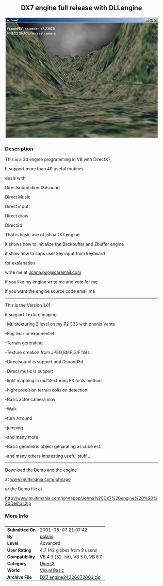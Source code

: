 ﻿<div align="center">

## DX7 engine full release with DLLengine

<img src="PIC2001881117167503.jpg">
</div>

### Description

This is a 3d engine programming in VB with DirectX7

It support more than 40 useful routines

deals with

Directsound,direct3dsound

Direct Music

Direct input

Direct draw

Direct3d

That is basic use of johnaDX7 engine

it shows how to initialize the Backbuffer and Zbuffer engine

it show how to caps user key input from keyboard

for explanation

write me at Johna.pop@caramail.com

if you like my engine write me and vote for me

if you want the engine source code email me

----

This is the Version 1.01

it support Texture maping

-Multitexturing 2 level on my P2 333 with phonix Vanta

-Fog linar or exponentiel

-Terrain gererating

-Texture creation from JPEG,BMP,GIF files

-Directsound is support and Dsound3d

-Direct music is support

-light mapping in multitexturing FX tools method

-hight precision terrain colision detection

-Basic actor camera mov

-Walk

-turn arround

-jumping

-and many more

-Basic geometric object genarating as cube ect..

-and many others interesting useful stuff.....

----

Download the Demo and the engine

at www.multimania.com/johnapo

or the Demo file at

http://www.multimania.com/johnapop/Johna%20Dx7%20engine%20%20%20Demo1.zip
 
### More Info
 


<span>             |<span>
---                |---
**Submitted On**   |2001-08-07 21:07:42
**By**             |[polaris](https://github.com/Planet-Source-Code/PSCIndex/blob/master/ByAuthor/polaris.md)
**Level**          |Advanced
**User Rating**    |4.7 (42 globes from 9 users)
**Compatibility**  |VB 4\.0 \(32\-bit\), VB 5\.0, VB 6\.0
**Category**       |[DirectX](https://github.com/Planet-Source-Code/PSCIndex/blob/master/ByCategory/directx__1-44.md)
**World**          |[Visual Basic](https://github.com/Planet-Source-Code/PSCIndex/blob/master/ByWorld/visual-basic.md)
**Archive File**   |[DX7 engine24226872001\.zip](https://github.com/Planet-Source-Code/polaris-dx7-engine-full-release-with-dllengine__1-25946/archive/master.zip)








